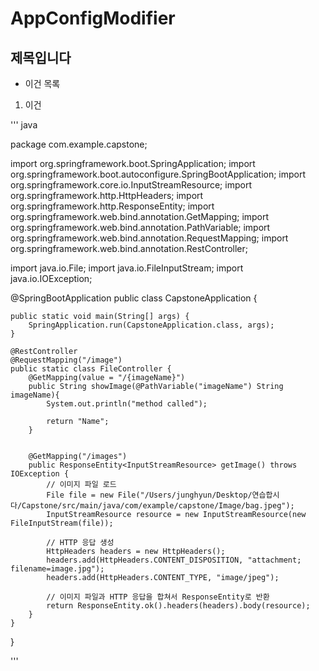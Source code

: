 # AppConfigModifier

## 제목입니다

- 이건 목록

1. 이건 

''' java

  package com.example.capstone;

import org.springframework.boot.SpringApplication;
import org.springframework.boot.autoconfigure.SpringBootApplication;
import org.springframework.core.io.InputStreamResource;
import org.springframework.http.HttpHeaders;
import org.springframework.http.ResponseEntity;
import org.springframework.web.bind.annotation.GetMapping;
import org.springframework.web.bind.annotation.PathVariable;
import org.springframework.web.bind.annotation.RequestMapping;
import org.springframework.web.bind.annotation.RestController;

import java.io.File;
import java.io.FileInputStream;
import java.io.IOException;

@SpringBootApplication
public class CapstoneApplication {

	public static void main(String[] args) {
		SpringApplication.run(CapstoneApplication.class, args);
	}

	@RestController
	@RequestMapping("/image")
	public static class FileController {
		@GetMapping(value = "/{imageName}")
		public String showImage(@PathVariable("imageName") String imageName){
			System.out.println("method called");

			return "Name";
		}


		@GetMapping("/images")
		public ResponseEntity<InputStreamResource> getImage() throws IOException {
			// 이미지 파일 로드
			File file = new File("/Users/junghyun/Desktop/연습합시다/Capstone/src/main/java/com/example/capstone/Image/bag.jpeg");
			InputStreamResource resource = new InputStreamResource(new FileInputStream(file));

			// HTTP 응답 생성
			HttpHeaders headers = new HttpHeaders();
			headers.add(HttpHeaders.CONTENT_DISPOSITION, "attachment; filename=image.jpg");
			headers.add(HttpHeaders.CONTENT_TYPE, "image/jpeg");

			// 이미지 파일과 HTTP 응답을 합쳐서 ResponseEntity로 반환
			return ResponseEntity.ok().headers(headers).body(resource);
		}
	}

}


'''
